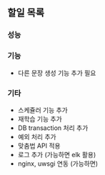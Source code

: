 ## 할일 목록

### 성능
### 기능
- 다른 문장 생성 기능 추가 필요
### 기타
- 스케쥴러 기능 추가
- 재학습 기능 추가
- DB transaction 처리 추가
- 예외 처리 추가
- 맞춤법 API 적용
- 로그 추가 (가능하면 elk 활용)
- nginx, uwsgi 연동 (가능하면)